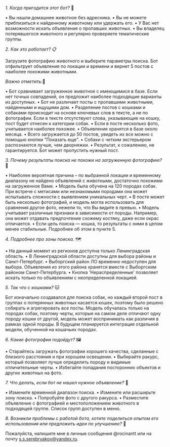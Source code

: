 *1. Когда пригодится этот бот?* 🐾

  • Вы нашли домашнее животное без адресника. 
  • Вы не можете приблизиться к найденному животному или удержать его.
  • У Вас нет возможности искать объявления о пропавших животных.
  • Вы владелец потерявшегося животного и регулярно проверяете тематические группы.

*2. Как это работает?* 📋

  Загрузите фотографию животного и выберите параметры поиска.
  Бот отфильтрует объявления по локации и времени и вернет 5 постов с наиболее похожими животными.

  *Важно отметить:*📍

  • Бот сравнивает загруженное животное с имеющимися в базе. Если нет точных совпадений, он предложит наиболее подходящие варианты из доступных.
  • Бот не различает посты с пропавшими животными, найденными и ищущими дом.
  • Разделение постов с кошками и собаками происходит на основе ключевых слов в тексте, а не по фотографии. Если в тексте отсутствуют слова, указывающие на кошку, пост будет отнесен к категории собак.
  • Если в посте несколько фото, учитывается наиболее похожее.
  • Объявления хранятся в базе около месяца.
  • Всего загружается до 50 постов, увидеть их все можно с помощью кнопки "Показать еще".
  • Собаки с четким экстерьером распознаются лучше, чем дворняжки.
  • Результат, к сожалению, не гарантируется. Бот может пропустить нужный пост.

*3. Почему результаты поиска не похожи на загруженную фотографию?*  🤔

  • Наиболее вероятная причина – по выбранной локации и временному диапазону не найдено объявлений с животными, достаточно похожими на загруженное Вами.
  • Модель была обучена на 120 породах собак. При встрече с метисами или незнакомыми породами она может испытывать сложности с выявлением уникальных черт.
  • В посте может быть несколько фотографий, и модель могла использовать для сравнения другое фото, нежели то, что Вы видите в превью.
  • Модель учитывает различные признаки в зависимости от породы. Например, она может отдавать предпочтение схожему костяку, даже если окрас отличается.
  • Если цель поиска — кошка, то результаты с ними в целом менее стабильные. Подробнее об этом в пункте 5.


*4. Подробнее про зоны поиска.* 🗺️

  • На данный момент из регионов доступна только Ленинградская область.
  • В Ленинградской области доступны для выбора районы и Санкт-Петербург.
  • Выборгский район ЛО временно недоступен для выбора. Объявления из этого района хранятся вместе с Выборгским районом Санкт-Петербурга.
  • Кнопка 'Нераспределенные' позволяет искать *только* по объявлениям с неопределенной локацией.

*5. Так что с кошками?* 🐱
  
  Бот изначально создавался для поиска собак, но каждый второй пост в группах о потерянных животных касается кошек, поэтому было решено собирать и агрегировать все посты.
  Модель обучалась только на породах собак, поэтому черты, которые на самом деле отличают одну породу кошки от другой, модель может воспринимать как различия в рамках одной породы.
  В будущем планируется интеграция отдельной модели, обученной на кошачьих породах.

*6. Какие фотографии подойдут?* 🖼️

  • Старайтесь загружать фотографии хорошего качества, сделанные с близкого расстояния и при хорошем освещении.
  • Выбирайте ракурс, который позволяет лучше определить породу и видимые отличительные черты.
  • Избегайте попадания посторонних объектов и других животных на фото.

*7. Что делать, если бот не нашел нужное объявление?* 🧐

  • Измените временной диапазон поиска.
  • Измените или расширьте зону поиска.
  • Попробуйте фото с другого ракурса.
  • Разместите объявление с фотографией и местоположением животного в подходящей группе. Список групп доступен в меню.

*8. Возникли проблемы с работой бота, хотите поделиться опытом его использования или предложить идеи по улучшению?* 💬

  Пожалуйста, напишите мне в личные сообщения @rocinantt или на почту s.s.serebryakov@yandex.ru.

